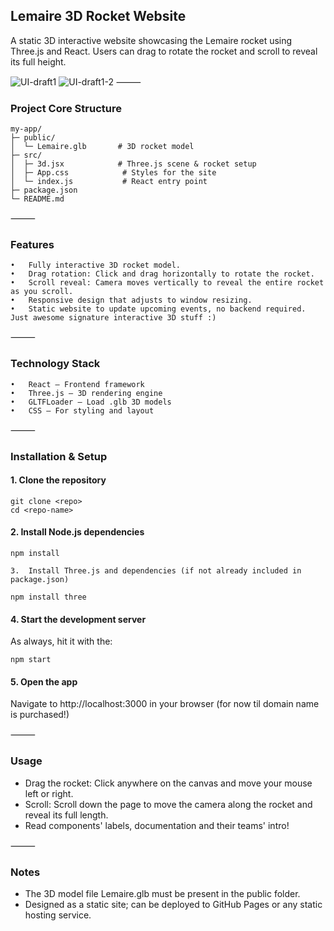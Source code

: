 ## Lemaire 3D Rocket Website

A static 3D interactive website showcasing the Lemaire rocket using Three.js and React. Users can drag to rotate the rocket and scroll to reveal its full height.

![UI-draft1]('/UI-draft1.png')
![UI-draft1-2]('/UI-draft1-2.png')
⸻

### Project Core Structure
```
my-app/
├─ public/
│  └─ Lemaire.glb       # 3D rocket model
├─ src/
│  ├─ 3d.jsx            # Three.js scene & rocket setup
│  ├─ App.css            # Styles for the site
│  └─ index.js           # React entry point
├─ package.json
└─ README.md
```

⸻

### Features
	•	Fully interactive 3D rocket model.
	•	Drag rotation: Click and drag horizontally to rotate the rocket.
	•	Scroll reveal: Camera moves vertically to reveal the entire rocket as you scroll.
	•	Responsive design that adjusts to window resizing.
	•	Static website to update upcoming events, no backend required. Just awesome signature interactive 3D stuff :)

⸻

### Technology Stack
	•	React – Frontend framework
	•	Three.js – 3D rendering engine
	•	GLTFLoader – Load .glb 3D models
	•	CSS – For styling and layout

⸻

### Installation & Setup
#### 1.	Clone the repository

```
git clone <repo>
cd <repo-name>
```

#### 2.	Install Node.js dependencies

```npm install```

	3.	Install Three.js and dependencies (if not already included in package.json)

```npm install three```

#### 4.	Start the development server
 As always, hit it with the:

```npm start```

#### 5.	Open the app

Navigate to http://localhost:3000 in your browser (for now til domain name is purchased!)

⸻
### Usage
-	Drag the rocket: Click anywhere on the canvas and move your mouse left or right.
-	Scroll: Scroll down the page to move the camera along the rocket and reveal its full length.
-	Read components' labels, documentation and their teams' intro!

⸻

### Notes
-	The 3D model file Lemaire.glb must be present in the public folder.
-	Designed as a static site; can be deployed to GitHub Pages or any static hosting service.

